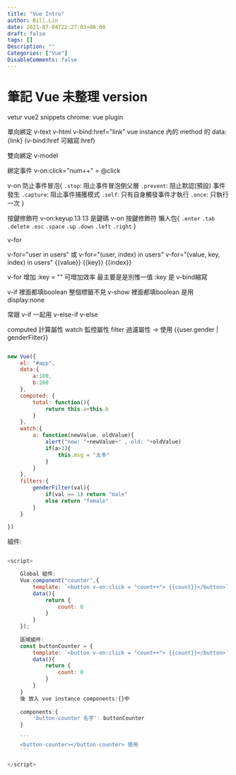 ```yaml
---
title: "Vue Intro"
author: Bill.Lin
date: 2021-07-04T22:27:03+08:00
draft: false
tags: []
Description: ""
Categories: ["Vue"]
DisableComments: false
---
```


# 筆記 Vue 未整理 version

vetur
vue2 snippets
chrome: vue plugin


單向綁定
v-text v-html
v-bind:href="link"   vue instance 內的 method 的 data:{link}
(v-bind:href 可縮寫:href)

雙向綁定
v-model

綁定事件
v-on:click="num++"   =   @click

v-on 防止事件冒泡{
`.stop`: 阻止事件冒泡倒父層 
`.prevent`: 阻止默認(預設) 事件發生
`.capture`: 阻止事件捕獲模式
`.self`: 只有自身觸發事件才執行
`.once`: 只執行一次
}

按鍵修飾符 v-on:keyup.13
13 是鍵碼
v-on 按鍵修飾符 懶人包{
`.enter`
`.tab`
`.delete`
`.esc`
`.space`
`.up`
`.down`
`.left`
`.right`
}


v-for

v-for="user in users"  或 v-for="(user, index) in users"
v-for="(value, key, index) in users"  {{value}} {{key}} {{index}}
 
v-for 增加 :key = ""  可增加效率 最主要是是別惟一值 :key 是 v-bind縮寫

v-if  裡面都填boolean
整個標籤不見
v-show  裡面都填boolean
是用 display:none


常跟 v-if 一起用
v-else-if
v-else 



computed 計算屬性
watch 監控屬性
filter 過濾屬性  -> 使用 {{user.gender | genderFilter}}

```js

new Vue({
	el: "#app",
	data:{
		a:100,
		b:200
	},
	computed: {
		total: function(){
			return this.a+this.b
		}
	},
	watch:{
		a: function(newValue, oldValue){
			alert("new: "+newValue+" , old: "+oldValue)
			if(a>3){
				this.msg = "太多"
			}
		}
	},
	filters:{
		genderFilter(val){
			if(val == 1) return "male"
			else return "female"
		}
	}
	
})

```

組件: 

```js

<script>

	Global 組件:
	Vue.component("counter",{
		template: `<button v-on:click = "count++"> {{count}}</button>`
		data(){
			return {
				count: 0
			}
		}
	});
	
	區域組件:
	const buttonCounter = {
		template: `<button v-on:click = "count++"> {{count}}</button>`
		data(){
			return {
				count: 0
			}
		}
	}
	後 放入 vue instance components:{}中
	
	components:{
		'button-counter 名字': buttonCounter
	}
	
	```
	<button-counter></button-counter> 使用
	```
	
</script>

```

